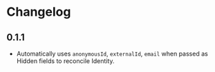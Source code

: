 # Changelog

## 0.1.1
- Automatically uses `anonymousId`, `externalId`, `email` when passed as Hidden fields to reconcile Identity.
